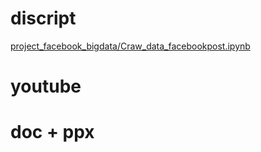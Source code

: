 # discript

[project_facebook_bigdata/Craw_data_facebookpost.ipynb](https://thigiacmaytinh.com)
# youtube
# doc + ppx
